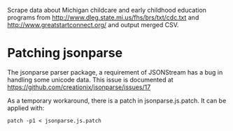 Scrape data about Michigan childcare and early childhood education programs
from http://www.dleg.state.mi.us/fhs/brs/txt/cdc.txt and 
http://www.greatstartconnect.org/ and output merged CSV.

# Patching jsonparse

The jsonparse parser package, a requirement of JSONStream has a bug in handling
some unicode data.  This issue is documented at
https://github.com/creationix/jsonparse/issues/17

As a temporary workaround, there is a patch in jsonparse.js.patch.  It can
be applied with:

    patch -p1 < jsonparse.js.patch

